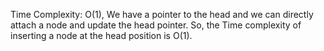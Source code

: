 Time Complexity: O(1), We have a pointer to the head and we can directly attach a node and update the head pointer. So, the Time complexity of inserting a node at the head position is O(1).
